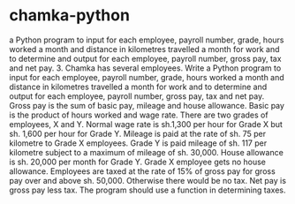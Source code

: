 # chamka-python
a Python program to input for each employee, payroll number, grade, hours worked a month and distance in kilometres travelled a month for work and to determine and output for each employee, payroll number, gross pay, tax and net pay.
3.	Chamka has several employees. Write a Python program to input for each employee, payroll number, grade, hours worked a month and distance in kilometres travelled a month for work and to determine and output for each employee, payroll number, gross pay, tax and net pay.  Gross pay is the sum of basic pay, mileage and house allowance. Basic pay is the product of hours worked and wage rate. There are two grades of employees, X and Y. Normal wage rate is sh.1,300 per hour for Grade X but sh. 1,600 per hour for Grade Y. Mileage is paid at the rate of sh. 75 per kilometre to Grade X employees. Grade Y is paid mileage of sh. 117 per kilometre subject to a maximum of mileage of sh. 30,000. House allowance is sh. 20,000 per month for Grade Y.  Grade X employee gets no house allowance. Employees are taxed at the rate of 15% of gross pay for gross pay over and above sh. 50,000.  Otherwise there would be no tax. Net pay is gross pay less tax.	The program should use a function in determining taxes.
